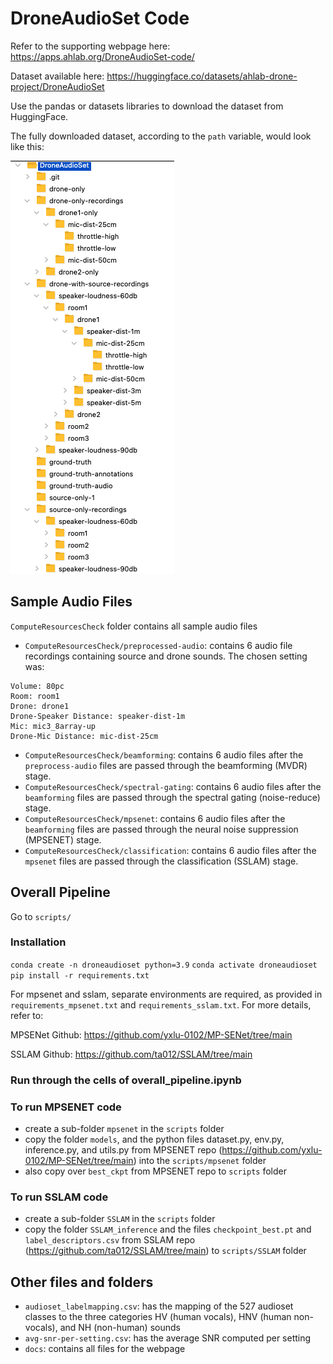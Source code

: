 # DroneAudioSet Code

Refer to the supporting webpage here: https://apps.ahlab.org/DroneAudioSet-code/

Dataset available here: https://huggingface.co/datasets/ahlab-drone-project/DroneAudioSet

Use the pandas or datasets libraries to download the dataset from HuggingFace.

The fully downloaded dataset, according to the `path` variable, would look like this:

![Folder Structure](docs/images/folderstructure.png)

## Sample Audio Files
`ComputeResourcesCheck` folder contains all sample audio files
* `ComputeResourcesCheck/preprocessed-audio`: contains 6 audio file recordings containing source and drone sounds. The chosen setting was:
```
Volume: 80pc
Room: room1
Drone: drone1
Drone-Speaker Distance: speaker-dist-1m
Mic: mic3_8array-up
Drone-Mic Distance: mic-dist-25cm
```

* `ComputeResourcesCheck/beamforming`: contains 6 audio files after the `preprocess-audio` files are passed through the beamforming (MVDR) stage.
* `ComputeResourcesCheck/spectral-gating`: contains 6 audio files after the `beamforming` files are passed through the spectral gating (noise-reduce) stage.
* `ComputeResourcesCheck/mpsenet`: contains 6 audio files after the `beamforming` files are passed through the neural noise suppression (MPSENET) stage.
* `ComputeResourcesCheck/classification`: contains 6 audio files after the `mpsenet` files are passed through the classification (SSLAM) stage.

## Overall Pipeline
Go to `scripts/`

### Installation

```conda create -n droneaudioset python=3.9```
```conda activate droneaudioset```
```pip install -r requirements.txt```

For mpsenet and sslam, separate environments are required, as provided in `requirements_mpsenet.txt` and `requirements_sslam.txt`.
For more details, refer to:

MPSENet Github: https://github.com/yxlu-0102/MP-SENet/tree/main

SSLAM Github: https://github.com/ta012/SSLAM/tree/main


### Run through the cells of overall_pipeline.ipynb
### To run MPSENET code
 * create a sub-folder `mpsenet` in the `scripts` folder
 * copy the folder `models`, and the python files dataset.py, env.py, inference.py, and utils.py from MPSENET repo (https://github.com/yxlu-0102/MP-SENet/tree/main) into  the `scripts/mpsenet` folder
 * also copy over `best_ckpt` from MPSENET repo to `scripts` folder

 ### To run SSLAM code
 * create a sub-folder `SSLAM` in the `scripts` folder
 * copy the folder `SSLAM_inference` and the files `checkpoint_best.pt` and `label_descriptors.csv` from SSLAM repo (https://github.com/ta012/SSLAM/tree/main) to `scripts/SSLAM` folder

 ## Other files and folders
 * `audioset_labelmapping.csv`: has the mapping of the 527 audioset classes to the three categories HV (human vocals), HNV (human non-vocals), and NH (non-human) sounds
 * `avg-snr-per-setting.csv`: has the average SNR computed per setting
 * `docs`: contains all files for the webpage


